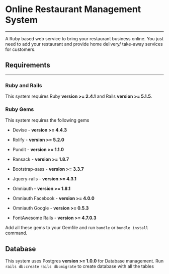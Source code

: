 # Online Restaurant Management System
---
A Ruby based web service to bring your restaurant business online. You just need to add your restaurant and provide home delivery/ take-away services for customers.

## Requirements
---
### Ruby and Rails
This system requires Ruby **version >= 2.4.1** and Rails **version >= 5.1.5**.

### Ruby Gems
This system requires the following gems
* Devise - **version >= 4.4.3**

* Rolify - **version >= 5.2.0**

* Pundit - **version >= 1.1.0**

* Ransack - **version >= 1.8.7**

* Bootstrap-sass - **version >= 3.3.7**

* Jquery-rails - **version >= 4.3.1**

* Omniauth - **version >= 1.8.1**

* Omniauth Facebook - **version >= 4.0.0**

* Omniauth Google - **version >= 0.5.3**

* FontAwesome Rails - **version >= 4.7.0.3**

Add all these gems to your Gemfile and run `bundle` or `bundle install` command.

## Database
This system uses Postgres **version >= 1.0.0** for Database management.
Run `rails db:create` `rails db:migrate` to create database with all the tables
